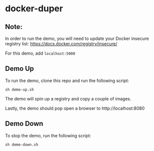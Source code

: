 # docker-duper


## Note:
In order to run the demo, you will need to update your Docker insecure registry list:
https://docs.docker.com/registry/insecure/

For this demo, add `localhost:5000`


## Demo Up
To run the demo, clone this repo and run the following script:

```
sh demo-up.sh
```

The demo will spin up a registry and copy a couple of images.

Lastly, the demo should pop open a browser to http://localhost:8080


## Demo Down
To stop the demo, run the following script:

```
sh demo-down.sh
```



